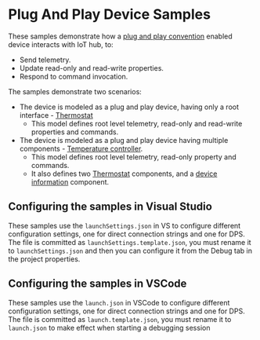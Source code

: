 # Plug And Play Device Samples

These samples demonstrate how a [plug and play convention][pnp-convention] enabled device interacts with IoT hub, to:

- Send telemetry.
- Update read-only and read-write properties.
- Respond to command invocation.

The samples demonstrate two scenarios:

- The device is modeled as a plug and play device, having only a root interface - [Thermostat][d-thermostat]
  - This model defines root level telemetry, read-only and read-write properties and commands.
- The device is modeled as a plug and play device having multiple components - [Temperature controller][d-temperature-controller].
  - This model defines root level telemetry, read-only property and commands.
  - It also defines two [Thermostat][thermostat-model] components, and a [device information][d-device-info] component.

## Configuring the samples in Visual Studio

These samples use the `launchSettings.json` in VS to configure different configuration settings, one for direct connection strings and one for DPS.
The file is committed as `launchSettings.template.json`, you must rename it to `launchSettings.json` and then you can configure it from the Debug tab in the project properties.

## Configuring the samples in VSCode

These samples use the `launch.json` in VSCode to configure different configuration settings, one for direct connection strings and one for DPS.
The file is committed as `launch.template.json`, you must rename it to `launch.json` to make effect when starting a debugging session

[pnp-convention]: https://docs.microsoft.com/azure/iot-pnp/concepts-convention
[d-thermostat]: /iot-hub/Samples/device/PnpDeviceSamples/Thermostat
[d-temperature-controller]: /iot-hub/Samples/device/PnpDeviceSamples/TemperatureController
[thermostat-model]: /iot-hub/Samples/device/PnpDeviceSamples/Thermostat/Models/Thermostat.json
[d-device-info]: https://devicemodels.azureiotsolutions.com/models/public/dtmi:azure:DeviceManagement:DeviceInformation;1?codeView=true
